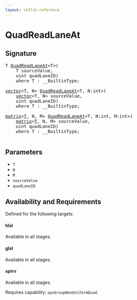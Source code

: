 ```yaml
---
layout: stdlib-reference
---
```


# QuadReadLaneAt

## Signature 

<pre>
T <a href="/stdlib-reference/global-decls/QuadReadLaneAt">QuadReadLaneAt</a>&lt;T&gt;(
    T <span class='code_param'>sourceValue</span>,
    <span class="code_keyword">uint</span> <span class='code_param'>quadLaneID</span>)
    <span class='code_keyword'>where</span> T : __BuiltinType;

<a href="/stdlib-reference/types/vector/index" class="code_type">vector</a>&lt;T, N&gt; <a href="/stdlib-reference/global-decls/QuadReadLaneAt">QuadReadLaneAt</a>&lt;T, N:<span class="code_keyword">int</span>&gt;(
    <a href="/stdlib-reference/types/vector/index" class="code_type">vector</a>&lt;T, N&gt; <span class='code_param'>sourceValue</span>,
    <span class="code_keyword">uint</span> <span class='code_param'>quadLaneID</span>)
    <span class='code_keyword'>where</span> T : __BuiltinType;

<a href="/stdlib-reference/types/matrix/index" class="code_type">matrix</a>&lt;<a href="/stdlib-reference/types/matrix/T">T</a>, N, M&gt; <a href="/stdlib-reference/global-decls/QuadReadLaneAt">QuadReadLaneAt</a>&lt;T, N:<span class="code_keyword">int</span>, M:<span class="code_keyword">int</span>&gt;(
    <a href="/stdlib-reference/types/matrix/index" class="code_type">matrix</a>&lt;<a href="/stdlib-reference/types/matrix/T">T</a>, N, M&gt; <span class='code_param'>sourceValue</span>,
    <span class="code_keyword">uint</span> <span class='code_param'>quadLaneID</span>)
    <span class='code_keyword'>where</span> T : __BuiltinType;

</pre>

## Parameters

* `T`
* `N`
* `M`
* `sourceValue`
* `quadLaneID`

## Availability and Requirements

Defined for the following targets:

#### hlsl
Available in all stages.

#### glsl
Available in all stages.

#### spirv
Available in all stages.

Requires capability: `spvGroupNonUniformQuad`.


